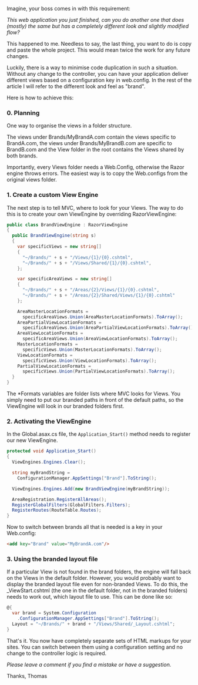 ﻿Imagine, your boss comes in with this requirement:

*This web application you just finished, can you do another one that does (mostly) the same but has a completely different look and slightly modified flow?*

This happened to me. Needless to say, the last thing, you want to do is copy and paste the whole project. This would mean twice the work for any future changes.

Luckily, there is a way to minimise code duplication in such a situation. Without any change to the controller, you can have your application deliver different views based on a configuration key in web.config. In the rest of the article I will refer to the different look and feel as "brand".

Here is how to achieve this:

### 0. Planning
One way to organise the views in a folder structure.

The views under Brands/MyBrandA.com contain the views specific to BrandA.com, the views under Brands/MyBrandB.com are specific to BrandB.com and the View folder in the root contains the Views shared by both brands.

Importantly, every Views folder needs a Web.Config, otherwise the Razor engine throws errors. The easiest way is to copy the Web.configs from the original views folder.

### 1. Create a custom View Engine
The next step is to tell MVC, where to look for your Views. The way to do this is to create your own ViewEngine by overriding RazorViewEngine:
```csharp
public class BrandViewEngine : RazorViewEngine
{
  public BrandViewEngine(string s)
  {
    var specificViews = new string[]
    {
      "~/Brands/" + s + "/Views/{1}/{0}.cshtml",
      "~/Brands/" + s + "/Views/Shared/{1}/{0}.cshtml",
    };

    var specificAreaViews = new string[]
    {
      "~/Brands/" + s + "/Areas/{2}/Views/{1}/{0}.cshtml",
      "~/Brands/" + s + "/Areas/{2}/Shared/Views/{1}/{0}.cshtml"
    };

    AreaMasterLocationFormats =
      specificAreaViews.Union(AreaMasterLocationFormats).ToArray();
    AreaPartialViewLocationFormats =
      specificAreaViews.Union(AreaPartialViewLocationFormats).ToArray();
    AreaViewLocationFormats =
      specificAreaViews.Union(AreaViewLocationFormats).ToArray();
    MasterLocationFormats =
      specificViews.Union(MasterLocationFormats).ToArray();
    ViewLocationFormats =
      specificViews.Union(ViewLocationFormats).ToArray();
    PartialViewLocationFormats =
      specificViews.Union(PartialViewLocationFormats).ToArray();
  }
}
```
The *Formats variables are folder lists where MVC looks for Views. You simply need to put our branded paths in front of the default paths, so the ViewEngine will look in our branded folders first.

### 2. Activating the ViewEngine

In the Global.asax.cs file, the `Application_Start()` method needs to register our new ViewEngine.
```csharp
protected void Application_Start()
{
  ViewEngines.Engines.Clear();

  string myBrandString =
    ConfigurationManager.AppSettings["Brand"].ToString();

  ViewEngines.Engines.Add(new BrandViewEngine(myBrandString));

  AreaRegistration.RegisterAllAreas();
  RegisterGlobalFilters(GlobalFilters.Filters);
  RegisterRoutes(RouteTable.Routes);
}
```
Now to switch between brands all that is needed is a key in your Web.config:
```html
<add key="Brand" value="MyBrandA.com"/>
```
### 3. Using the branded layout file
If a particular View is not found in the brand folders, the engine will fall back on the Views in the default folder. However, you would probably want to display the branded layout file even for non-branded Views. To do this, the _ViewStart.cshtml (the one in the default folder, not in the branded folders) needs to work out, which layout file to use. This can be done like so:
```csharp
@{
  var brand = System.Configuration
    .ConfigurationManager.AppSettings["Brand"].ToString();
  Layout = "~/Brands/" + brand + "/Views/Shared/_Layout.cshtml";
}
```
That's it. You now have completely separate sets of HTML markups for your sites. You can switch between them using a configuration setting and no change to the controller logic is required.

*Please leave a comment if you find a mistake or have a suggestion.*

Thanks,
Thomas